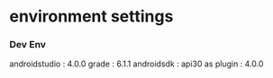 # environment settings

### Dev Env
androidstudio : 4.0.0
grade         : 6.1.1
androidsdk    : api30
as plugin     : 4.0.0


